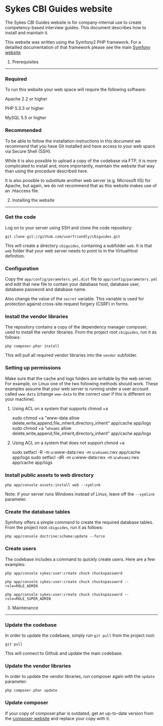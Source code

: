 Sykes CBI Guides website
========================

The Sykes CBI Guides website is for company-internal use to create
competency-based interview guides. This document describes how to
install and maintain it.

This website was written using the Symfony2 PHP framework. For a
detailled documentation of that framework please see the main
[Symfony website][1]


1) Prerequisites
----------------

### Required

To run this website your web space will require the following software:

Apache 2.2 or higher

PHP 5.3.3 or higher

MySQL 5.5 or higher

### Recommended

To be able to follow the installation instructions in this document we
recommend that you have Git installed and have access to your web space
via Secure Shell (SSH).

While it is also possible to upload a copy of the codebase via FTP, it is
more complicated to install and, more importantly, maintain the website that
way than using the procedure described here.

It is also possible to substitute another web server (e.g. Microsoft IIS) for
Apache, but again, we do not recommend that as this website makes use of an
.htaccess file.


2) Installing the website
-------------------------

### Get the code

Log on to your server using SSH and clone the code repository:

    git clone git://github.com/userfriendly/cbiguides.git

This will create a directory `cbiguides`, containing a subfolder `web`. It is that
`web` folder that your web server needs to point to in the VirtualHost definition.

### Configuration

Copy the `app/config/parameters.yml.dist` file to `app/config/parameters.yml` and
edit that new file to contain your database host, database user, database password
and database name.

Also change the value of the `secret` variable. This variable is used for protection
against cross-site request forgery (CSRF) in forms.

### Install the vendor libraries

The repository contains a copy of the dependency manager composer, used to
install the vendor libraries. From the project root `cbiguides`, run it as
follows:

    php composer.phar install

This will pull all required vendor libraries into the `vendor` subfolder.

### Setting up permissions

Make sure that the cache and logs folders are writable by the web server.
For example, on Linux one of the two following methods should work. These
examples assume that your web server is running under a user account called
`www-data` (change `www-data` to the correct user if this is different on
your machine).

1. Using ACL on a system that supports chmod +a

    sudo chmod +a "www-data allow delete,write,append,file_inherit,directory_inherit" app/cache app/logs
    sudo chmod +a "`whoami` allow delete,write,append,file_inherit,directory_inherit" app/cache app/logs

2. Using ACL on a system that does not support chmod +a

    sudo setfacl -R -m u:www-data:rwx -m u:`whoami`:rwx app/cache app/logs
    sudo setfacl -dR -m u:www-data:rwx -m u:`whoami`:rwx app/cache app/logs

### Install public assets to web directory

    php app/console assets:install web --symlink

Note: if your server runs Windows instead of Linux, leave off the `--symlink`
parameter.

### Create the database tables

Symfony offers a simple command to create the required database tables. From
the project root `cbiguides`, run it as follows:

    php app/console doctrine:schema:update --force

### Create users

The codebase includes a command to quickly create users. Here are a few examples:

    php app/console sykes:user:create chuck chuckspassword

    php app/console sykes:user:create chuck chuckspassword --role=ROLE_ADMIN

    php app/console sykes:user:create chuck chuckspassword --role=ROLE_SUPER_ADMIN


3) Maintenance
--------------

### Update the codebase

In order to update the codebase, simply run `git pull` from the project root:

    git pull

This will connect to Github and update the main codebase.

### Update the vendor libraries

In order to update the vendor libraries, run composer again with the `update`
parameter:

    php composer.phar update

### Update composer

If your copy of composer.phar is outdated, get an up-to-date version from the
[composer website][2] and replace your copy with it.




[1]:  http://symfony.com/
[2]:  http://getcomposer.org/download/

